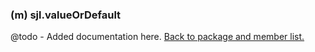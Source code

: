 ### (m) sjl.valueOrDefault
@todo - Added documentation here.
[Back to package and member list.](#packages-and-members)
